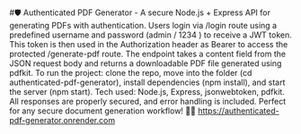  #🛡️ Authenticated PDF Generator - A secure Node.js + Express API for generating PDFs with authentication. Users login via /login route using a predefined username and password (admin / 1234 ) to receive a JWT token. This token is then used in the Authorization header as Bearer <token> to access the protected /generate-pdf route. The endpoint takes a content field from the JSON request body and returns a downloadable PDF file generated using pdfkit. To run the project: clone the repo, move into the folder (cd authenticated-pdf-generator), install dependencies (npm install), and start the server (npm start). Tech used: Node.js, Express, jsonwebtoken, pdfkit. All responses are properly secured, and error handling is included. Perfect for any secure document generation workflow! 🔐📄
 https://authenticated-pdf-generator.onrender.com
